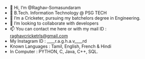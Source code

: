- 👋 Hi, I’m @Raghav-Somasundaram
- 🌱 B.Tech. Information Technology @ PSG TECH
- 👀 I’m a Cricketer, pursuing my batchelors degree in Engineering.
- 💞️ I’m looking to collaborate with developers
- 📫 You can contact me here or with my mail ID : raghavcricketrls@gmail.com
- My Instagram ID : ____r.a.g.h.a.v____rd
- Known Languages : Tamil, English, French & Hindi
- In Computer : PYTHON, C, Java, C++, SQL.
<!---
Raghav-Somasundaram/Raghav-Somasundaram is a ✨ special ✨ repository because its `README.md` (this file) appears on your GitHub profile.
You can click the Preview link to take a look at your changes.
--->
